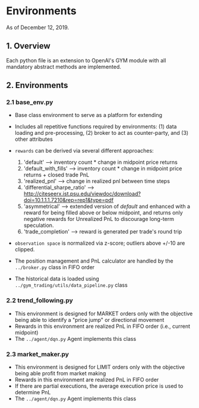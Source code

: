 # Environments
As of December 12, 2019.

## 1. Overview
Each python file is an extension to OpenAI's GYM module 
with all mandatory abstract methods are implemented.

## 2. Environments

### 2.1 base_env.py
- Base class environment to serve as a platform for extending
- Includes all repetitive functions required by environments: (1) data
  loading and pre-processing, (2) broker to act as counter-party, and (3)
  other attributes
- `rewards` can be derived via several different approaches:
    1) 'default' --> inventory count * change in midpoint price returns
    2) 'default_with_fills' --> inventory count * change in midpoint price returns + closed trade
     PnL
    3) 'realized_pnl' --> change in realized pnl between time steps
    4) 'differential_sharpe_ratio' -->
        http://citeseerx.ist.psu.edu/viewdoc/download?doi=10.1.1.1.7210&rep=rep1&type=pdf
    5) 'asymmetrical' --> extended version of *default* and enhanced with a
        reward for being filled above or below midpoint, and returns only
        negative rewards for Unrealized PnL to discourage long-term
        speculation.
    6) 'trade_completion' --> reward is generated per trade's round trip
       
- `observation space` is normalized via z-score; outliers above +/-10 are clipped.
- The position management and PnL calculator are handled by the
  `../broker.py` class in FIFO order
- The historical data is loaded using `../gym_trading/utils/data_pipeline.py`
 class

### 2.2 trend_following.py
- This environment is designed for MARKET orders only with the objective
  being able to identify a "price jump" or directional movement
- Rewards in this environment are realized PnL in FIFO order 
(i.e., current midpoint)
- The `../agent/dqn.py` Agent implements this class
 
### 2.3 market_maker.py
- This environment is designed for LIMIT orders only with the objective
  being able profit from market making
- Rewards in this environment are realized PnL in FIFO order
- If there are partial executions, the average execution price is used
  to determine PnL
 - The `../agent/dqn.py` Agent implements this class